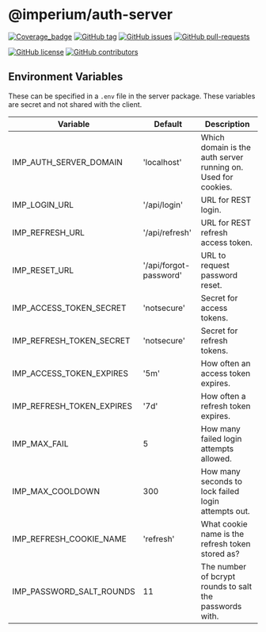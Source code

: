 # @imperium/auth-server

[![Coverage_badge](../../docs/assets/coverage/auth-server/coverage.svg)](assets/coverage/auth-server/index.html)
[![GitHub tag](https://img.shields.io/github/tag/darkadept/imperium.svg)](https://github.com/darkadept/imperium/tags/)
[![GitHub issues](https://img.shields.io/github/issues/darkadept/imperium.svg)](https://github.com/darkadept/imperium/issues/)
[![GitHub pull-requests](https://img.shields.io/github/issues-pr/darkadept/imperium.svg)](https://GitHub.com/darkadept/imperium/pull/)

[![GitHub license](https://img.shields.io/github/license/darkadept/imperium.svg)](https://github.com/darkadept/imperium/blob/master/LICENSE)
[![GitHub contributors](https://img.shields.io/github/contributors/darkadept/imperium.svg)](https://github.com/darkadept/imperium/graphs/contributors/)

## Environment Variables
These can be specified in a `.env` file in the server package. These variables are secret and not shared with the client.

| Variable                  |Default|Description|
|---------------------------|---|---|
| IMP_AUTH_SERVER_DOMAIN    |'localhost'|Which domain is the auth server running on. Used for cookies.|
| IMP_LOGIN_URL             |'/api/login'|URL for REST login.|
| IMP_REFRESH_URL           |'/api/refresh'|URL for REST refresh access token.|
| IMP_RESET_URL             |'/api/forgot-password'|URL to request password reset.|
| IMP_ACCESS_TOKEN_SECRET   |'notsecure'|Secret for access tokens.|
| IMP_REFRESH_TOKEN_SECRET  |'notsecure'|Secret for refresh tokens.|
| IMP_ACCESS_TOKEN_EXPIRES  |'5m'|How often an access token expires.|
| IMP_REFRESH_TOKEN_EXPIRES |'7d'|How often a refresh token expires.|
| IMP_MAX_FAIL              |5|How many failed login attempts allowed.|
| IMP_MAX_COOLDOWN          |300|How many seconds to lock failed login attempts out.|
| IMP_REFRESH_COOKIE_NAME   |'refresh'|What cookie name is the refresh token stored as?|
| IMP_PASSWORD_SALT_ROUNDS  |11|The number of bcrypt rounds to salt the passwords with.|
